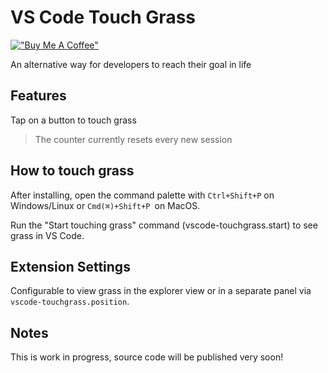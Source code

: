 # VS Code Touch Grass

[!["Buy Me A Coffee"](https://www.buymeacoffee.com/assets/img/custom_images/orange_img.png)](https://www.buymeacoffee.com/anteger)

An alternative way for developers to reach their goal in life

## Features

Tap on a button to touch grass

> The counter currently resets every new session

## How to touch grass

After installing, open the command palette with `Ctrl+Shift+P` on Windows/Linux or `Cmd(⌘)+Shift+P `on MacOS.

Run the "Start touching grass" command (vscode-touchgrass.start) to see grass in VS Code.

## Extension Settings

Configurable to view grass in the explorer view or in a separate panel via `vscode-touchgrass.position`.

## Notes
This is work in progress, source code will be published very soon!
